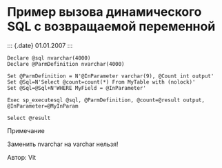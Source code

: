 Пример вызова динамического SQL с возвращаемой переменной
=========================================================

::: {.date}
01.01.2007
:::

    Declare @sql nvarchar(4000)
    Declare @ParmDefinition nvarchar(4000) 
     
    Set @ParmDefinition = N'@InParameter varchar(9), @Count int output'
    Set @Sql=N'Select @count=count(*) From MyTable with (nolock)'
    Set @Sql=@Sql+N'WHERE MyField = @InParameter'
     
    Exec sp_executesql @sql, @ParmDefinition, @count=@result output, @InParameter=@MyInParam
     
    Select @result

Примечание

Заменить nvarchar на varchar нельзя!

Автор: Vit
